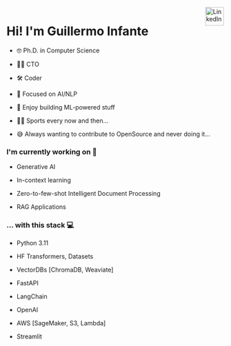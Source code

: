 <a href="https://www.linkedin.com/in/ginfante" target="_blank" rel="nofollow">  
<img align="right" alt="LinkedIn" height="43px" src="https://cdn.worldvectorlogo.com/logos/linkedin-icon-2.svg" /></a>

# Hi! I'm Guillermo Infante

- 🤓 Ph.D. in Computer Science
  
- 👨‍💼 CTO

- 🛠️ Coder
  
- 🧠 Focused on AI/NLP
  
- 🚀 Enjoy building ML-powered stuff
  
- 🚴‍♂️ Sports every now and then...

- 😅 Always wanting to contribute to OpenSource and never doing it...

### I'm currently working on 🤖 

- Generative AI
  
- In-context learning
  
- Zero-to-few-shot Intelligent Document Processing
  
- RAG Applications

### ... with this stack 💻

- Python 3.11
  
- HF Transformers, Datasets
  
- VectorDBs [ChromaDB, Weaviate]

- FastAPI
  
- LangChain
  
- OpenAI
  
- AWS [SageMaker, S3, Lambda]

- Streamlit
